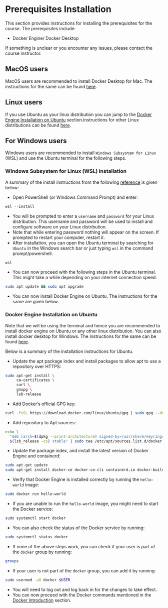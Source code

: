 # Prerequisites Installation
This section provides instructions for installing the prerequisites for the course. The prerequisites include:
- Docker Engine/ Docker Desktop

If something is unclear or you encounter any issues, please contact the course instructor.
## MacOS users
MacOS users are recommended to install Docker Desktop for Mac. The instructions for the same can be found [here](https://docs.docker.com/desktop/mac/install/).
## Linux users
If you use Ubuntu as your linux distribution you can jump to the [Docker Engine Installation on Ubuntu](#docker-engine-installation-on-ubuntu) section.Instructions for other Linux distributions can be found [here](https://docs.docker.com/engine/install/).
## For Windows users
Windows users are recommended to install `Windows Subsystem for Linux` (WSL) and use the Ubuntu terminal for the following steps.
### Windows Subsystem for Linux (WSL) installation
A summary of the install instructions from the following [reference](https://learn.microsoft.com/en-us/windows/wsl/setup/environment) is given below:
- Open PowerShell (or Windows Command Prompt) and enter:

```powershell
wsl --install
```
- You will be prompted to enter a `username` and `password` for your Linux distribution. This username and password will be used to install and configure software on your Linux distribution.
- Note that while entering password nothing will appear on the screen. If prompted to restart your computer, restart it.
- After installation, you can open the Ubuntu terminal by searching for `Ubuntu` in the Windows search bar or just typing `wsl` in the command prompt/powershell.
```powershell
wsl
```
- You can now proceed with the following steps in the Ubuntu terminal.
This might take a while depending on your internet connection speed.
```bash
sudo apt update && sudo apt upgrade
```
- You can now install Docker Engine on Ubuntu. The instructions for the same are given below.

### Docker Engine Installation on Ubuntu
Note that we will be using the terminal and hence you are recommended to install docker engine on Ubuntu or any other linux distribution. You can also install docker desktop for Windows. The instructions for the same can be found [here](https://docs.docker.com/get-docker/).

Below is a summary of the installation instructions for Ubuntu. 

- Update the apt package index and install packages to allow apt to use a repository over HTTPS:
```bash
sudo apt-get install \
     ca-certificates \
     curl \
     gnupg \
     lsb-release 
```
- Add Docker’s official GPG key:
```bash
curl -fsSL https://download.docker.com/linux/ubuntu/gpg | sudo gpg --dearmor -o /usr/share/keyrings/docker-archive-keyring.gpg
```
- Add repository to Apt sources:
```bash
echo \
  "deb [arch=$(dpkg --print-architecture) signed-by=/usr/share/keyrings/docker-archive-keyring.gpg] https://download.docker.com/linux/ubuntu \
  $(lsb_release -cs) stable" | sudo tee /etc/apt/sources.list.d/docker.list > /dev/null
```
- Update the package index, and install the latest version of Docker Engine and containerd:
```bash
sudo apt-get update
sudo apt-get install docker-ce docker-ce-cli containerd.io docker-buildx-plugin docker-compose-plugin
```
- Verify that Docker Engine is installed correctly by running the `hello-world` image:
```bash
sudo docker run hello-world
```
- If you are unable to run the `hello-world` image, you might need to start the Docker service:
```bash
sudo systemctl start docker
```
- You can also check the status of the Docker service by running:
```bash
sudo systemctl status docker
```
- If none of the above steps work, you can check if your user is part of the `docker` group by running:
```bash
groups
```
- If your user is not part of the `docker` group, you can add it by running:
```bash
sudo usermod -aG docker $USER
```
- You will need to log out and log back in for the changes to take effect.
- You can now proceed with the Docker commands mentioned in the [Docker Introduction](../docker/README.md) section.
